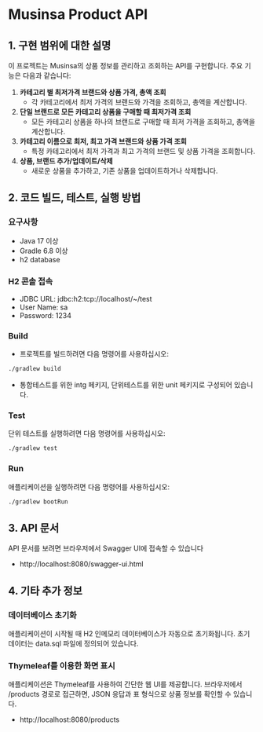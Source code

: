 # Musinsa Product API

## 1. 구현 범위에 대한 설명

이 프로젝트는 Musinsa의 상품 정보를 관리하고 조회하는 API를 구현합니다. 주요 기능은 다음과 같습니다:

1. **카테고리 별 최저가격 브랜드와 상품 가격, 총액 조회**
    - 각 카테고리에서 최저 가격의 브랜드와 가격을 조회하고, 총액을 계산합니다.
2. **단일 브랜드로 모든 카테고리 상품을 구매할 때 최저가격 조회**
    - 모든 카테고리 상품을 하나의 브랜드로 구매할 때 최저 가격을 조회하고, 총액을 계산합니다.
3. **카테고리 이름으로 최저, 최고 가격 브랜드와 상품 가격 조회**
    - 특정 카테고리에서 최저 가격과 최고 가격의 브랜드 및 상품 가격을 조회합니다.
4. **상품, 브랜드 추가/업데이트/삭제**
    - 새로운 상품을 추가하고, 기존 상품을 업데이트하거나 삭제합니다.

## 2. 코드 빌드, 테스트, 실행 방법

### 요구사항

- Java 17 이상
- Gradle 6.8 이상
- h2 database

### H2 콘솔 접속
- JDBC URL: jdbc:h2:tcp://localhost/~/test
- User Name: sa
- Password: 1234

### Build

-  프로젝트를 빌드하려면 다음 명령어를 사용하십시오:

```bash
./gradlew build
```
- 통합테스트를 위한 intg 페키지, 단위테스트를 위한 unit 페키지로 구성되어 있습니다.

### Test

단위 테스트를 실행하려면 다음 명령어를 사용하십시오:

```bash
./gradlew test
```

### Run

애플리케이션을 실행하려면 다음 명령어를 사용하십시오:



```bash
./gradlew bootRun
```



## 3. API 문서
API 문서를 보려면 브라우저에서 Swagger UI에 접속할 수 있습니다
- http://localhost:8080/swagger-ui.html


## 4. 기타 추가 정보

### 데이터베이스 초기화
애플리케이션이 시작될 때 H2 인메모리 데이터베이스가 자동으로 초기화됩니다. 초기 데이터는 data.sql 파일에 정의되어 있습니다.

### Thymeleaf를 이용한 화면 표시
애플리케이션은 Thymeleaf를 사용하여 간단한 웹 UI를 제공합니다. 브라우저에서 /products 경로로 접근하면, JSON 응답과 표 형식으로 상품 정보를 확인할 수 있습니다.
- http://localhost:8080/products